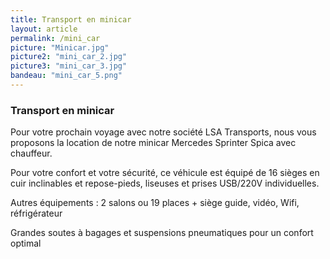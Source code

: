 ```yaml
---
title: Transport en minicar
layout: article
permalink: /mini_car
picture: "Minicar.jpg"
picture2: "mini_car_2.jpg"
picture3: "mini_car_3.jpg"
bandeau: "mini_car_5.png"
---
```


### Transport en minicar

Pour votre prochain voyage avec notre société LSA Transports, nous vous proposons la location de notre minicar Mercedes Sprinter Spica avec chauffeur.

Pour votre confort et votre sécurité, ce véhicule est équipé de 16 sièges en cuir inclinables et repose-pieds, liseuses et prises USB/220V individuelles.

Autres équipements : 2 salons ou 19 places + siège guide, vidéo, Wifi, réfrigérateur

Grandes soutes à bagages et suspensions pneumatiques pour un confort optimal


<!-- *Nous sommes enregistré au registre des VTC sous le numéo EVTC035220005* -->


